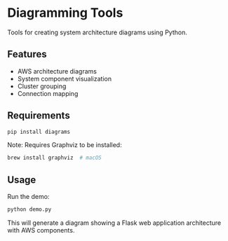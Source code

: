 # Diagramming Tools

Tools for creating system architecture diagrams using Python.

## Features
- AWS architecture diagrams
- System component visualization
- Cluster grouping
- Connection mapping

## Requirements
```bash
pip install diagrams
```

Note: Requires Graphviz to be installed:
```bash
brew install graphviz  # macOS
```

## Usage
Run the demo:
```bash
python demo.py
```

This will generate a diagram showing a Flask web application architecture with AWS components.
